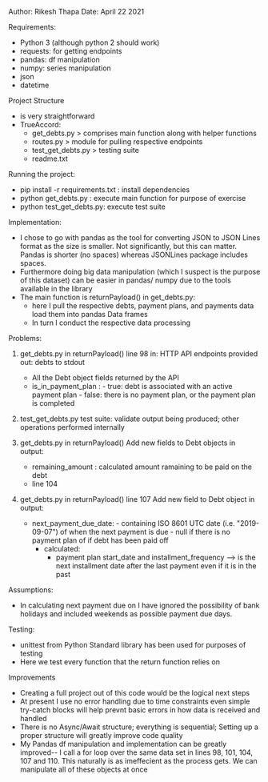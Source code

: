 Author: Rikesh Thapa
Date: April 22 2021

Requirements: 
- Python 3 (although python 2 should work)
- requests: for getting endpoints
- pandas: df manipulation
- numpy: series manipulation
- json
- datetime

Project Structure
- is very straightforward
- TrueAccord:
    - get_debts.py  > comprises main function along with helper functions
    - routes.py > module for pulling respective endpoints
    - test_get_debts.py > testing suite
    - readme.txt

Running the project:
- pip install -r requirements.txt : install dependencies
- python get_debts.py : execute main function for purpose of exercise 
- python test_get_debts.py: execute test suite

Implementation:
- I chose to go with pandas as the tool for converting JSON to JSON Lines format as the size is smaller. Not significantly, but this can matter. Pandas is shorter (no spaces) whereas JSONLines package includes spaces.
- Furthermore doing big data manipulation (which I suspect is the purpose of this dataset) can be easier in pandas/ numpy due to the tools available in the library
- The main function is returnPayload() in get_debts.py:
    - here I pull the respective debts, payment plans, and payments data load them into pandas Data frames
    - In turn I conduct the respective data processing

Problems:
   1) get_debts.py in returnPayload() line 98
      in: HTTP API endpoints provided 
      out: debts to stdout 
         - All the Debt object fields returned by the API
         - is_in_payment_plan : 
               - true: debt is associated with an active payment plan
               - false: there is no payment plan, or the payment plan is completed
      
   2) test_get_debts.py 
      test suite: validate output being produced; other operations performed internally
   3) get_debts.py in returnPayload()
      Add new fields to Debt objects in output:
         - remaining_amount : calculated amount ramaining to be paid on the debt
         - line 104 
   4) get_debts.py in returnPayload() line 107
      Add new field to Debt object in output:
         - next_payment_due_date:
               - containing ISO 8601 UTC date (i.e. "2019-09-07") of when the next payment is due
               - null if there is no payment plan of if debt has been paid off
            - calculated:
               - payment plan start_date and installment_frequency --> is the next installment date after the last payment even if it is in the past

Assumptions:
- In calculating next payment due on I have ignored the possibility of bank holidays and included weekends as possible payment due days.

Testing:
- unittest from Python Standard library has been used for purposes of testing
- Here we test every function that the return function relies on

Improvements
- Creating a full project out of this code would be the logical next steps
- At present I use no error handling due to time constraints even simple try-catch blocks will help prevnt basic errors in how data is received and handled
- There is no Async/Await structure; everything is sequential; Setting up a proper structure will greatly improve code quality
- My Pandas df manipulation and implementation can be greatly improved-- I call a for loop over the same data set in lines 98, 101, 104, 107 and 110. This naturally is as imeffecient as the process gets. We can manipulate all of these objects at once 